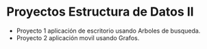 # Proyectos Estructura de Datos II
- Proyecto 1 aplicación de escritorio usando Arboles de busqueda.
- Proyecto 2 aplicación movil usando Grafos.
